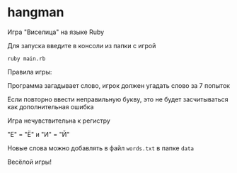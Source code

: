 # hangman
Игра "Виселица" на языке Ruby

Для запуска введите в консоли из папки с игрой

    ruby main.rb

Правила игры:

Программа загадывает слово, игрок должен угадать слово за 7 попыток

Если повторно ввести неправильную букву, это не будет засчитываться как дополнительная ошибка

Игра нечувствительна к регистру

"Е" = "Ё" и "И" = "Й"

Новые слова можно добавлять в файл `words.txt` в папке `data`

Весёлой игры!
